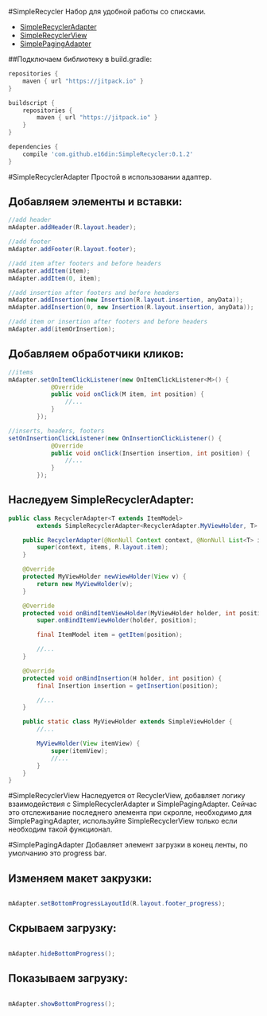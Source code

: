 #SimpleRecycler
Набор для удобной работы со списками.  

* [SimpleRecyclerAdapter](https://github.com/e16din/SimpleRecycler#simplerecycleradapter)
* [SimpleRecyclerView](https://github.com/e16din/SimpleRecycler#simplerecyclerview)
* [SimplePagingAdapter](https://github.com/e16din/SimpleRecycler#SimplePagingAdapter)

##Подключаем библиотеку в build.gradle: 
```groovy
repositories {
    maven { url "https://jitpack.io" }
}

buildscript {
    repositories {
        maven { url "https://jitpack.io" }
    }
}

dependencies {
    compile 'com.github.e16din:SimpleRecycler:0.1.2'
}
```

#SimpleRecyclerAdapter
Простой в использовании адаптер.  

## Добавляем элементы и вставки:
```java
//add header
mAdapter.addHeader(R.layout.header);

//add footer
mAdapter.addFooter(R.layout.footer);

//add item after footers and before headers
mAdapter.addItem(item);
mAdapter.addItem(0, item);

//add insertion after footers and before headers
mAdapter.addInsertion(new Insertion(R.layout.insertion, anyData));
mAdapter.addInsertion(0, new Insertion(R.layout.insertion, anyData));

//add item or insertion after footers and before headers
mAdapter.add(itemOrInsertion);
```

## Добавляем обработчики кликов:
```java
//items
mAdapter.setOnItemClickListener(new OnItemClickListener<M>() {
            @Override
            public void onClick(M item, int position) {
                //...
            }
        });

//inserts, headers, footers
setOnInsertionClickListener(new OnInsertionClickListener() {
            @Override
            public void onClick(Insertion insertion, int position) {
                //...
            }
        });
```

## Наследуем SimpleRecyclerAdapter:
```java
public class RecyclerAdapter<T extends ItemModel>
        extends SimpleRecyclerAdapter<RecyclerAdapter.MyViewHolder, T> {

    public RecyclerAdapter(@NonNull Context context, @NonNull List<T> items) {
        super(context, items, R.layout.item);
    }

    @Override
    protected MyViewHolder newViewHolder(View v) {
        return new MyViewHolder(v);
    }

    @Override
    protected void onBindItemViewHolder(MyViewHolder holder, int position) {
        super.onBindItemViewHolder(holder, position);

        final ItemModel item = getItem(position);

        //...
    }

	@Override
    protected void onBindInsertion(H holder, int position) {
    	final Insertion insertion = getInsertion(position);

        //...
    }

    public static class MyViewHolder extends SimpleViewHolder {
		//...

        MyViewHolder(View itemView) {
            super(itemView);
            //...
        }
    }
}
```

#SimpleRecyclerView
Наследуется от RecyclerView, добавляет логику взаимодействия с SimpleRecyclerAdapter и SimplePagingAdapter.
Сейчас это отслеживание последнего элемента при скролле, необходимо для SimplePagingAdapter, используйте SimpleRecyclerView только если необходим такой функционал.

#SimplePagingAdapter
Добавляет элемент загрузки в конец ленты, по умолчанию это progress bar.

## Изменяем макет закрузки:
```java

mAdapter.setBottomProgressLayoutId(R.layout.footer_progress);
```

## Скрываем загрузку:
```java

mAdapter.hideBottomProgress();
```

## Показываем загрузку:
```java

mAdapter.showBottomProgress();
```


